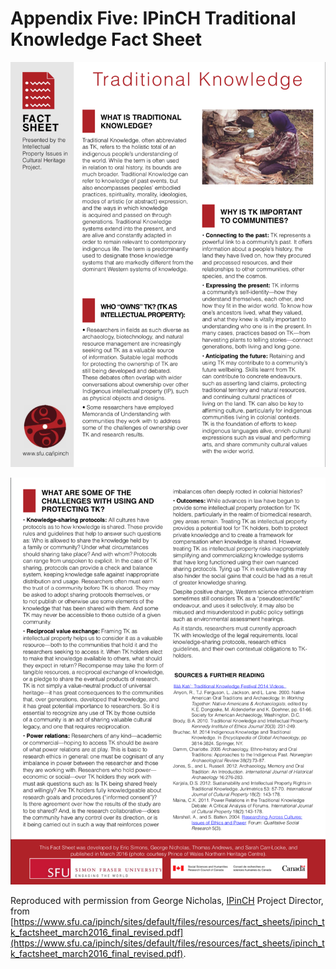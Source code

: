 # Appendix Five: IPinCH Traditional Knowledge Fact Sheet

![](./assets/app-5-tk-1.png)

![](./assets/app-5-tk-2.png)

Reproduced with permission from George Nicholas, [IPinCH](https://www.sfu.ca/ipinch/) Project Director, from [https://www.sfu.ca/ipinch/sites/default/files/resources/fact_sheets/ipinch_tk_factsheet_march2016_final_revised.pdf](https://www.sfu.ca/ipinch/sites/default/files/resources/fact_sheets/ipinch_tk_factsheet_march2016_final_revised.pdf).
